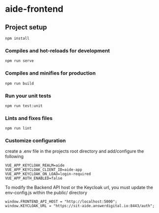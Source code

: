# aide-frontend

## Project setup

```
npm install
```

### Compiles and hot-reloads for development

```
npm run serve
```

### Compiles and minifies for production

```
npm run build
```

### Run your unit tests

```
npm run test:unit
```

### Lints and fixes files

```
npm run lint
```

### Customize configuration

create a .env file in the projects root directory and add/configure the following

```
VUE_APP_KEYCLOAK_REALM=aide
VUE_APP_KEYCLOAK_CLIENT_ID=aide-app
VUE_APP_KEYCLOAK_ON_LOAD=login-required
VUE_APP_AUTH_ENABLED=false
```

To modify the Backend API host or the Keycloak url, you must update the env-config.js within the public/ directory

```
window.FRONTEND_API_HOST = "http://localhost:5000";
window.KEYCLOAK_URL = "https://sit-aide.answerdigital.io:8443/auth";
```
